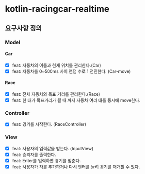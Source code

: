 # kotlin-racingcar-realtime

## 요구사항 정의
### Model
#### Car
- [x] feat: 자동차의 이름과 현재 위치를 관리한다.(Car)
- [x] feat: 자동차를 0~500ms 사이 랜덤 수로 1 전진한다. (Car-move)

#### Race
- [x] feat: 전체 자동차와 목표 거리를 관리한다.(Race)
- [x] feat: 한 대가 목표거리가 될 때 까지 자동차 여러 대를 동시에 move한다.

### Controller
- [x] feat: 경기를 시작한다. (RaceController)

### View
- [x] feat: 사용자의 입력값을 받는다. (InputView)
- [x] feat: 승리자를 출력한다.
- [x] feat: Enter를 입력하면 경기를 멈춘다.
- [x] feat: 사용자가 차를 추가하거나 다시 엔터를 눌려 경기를 재개할 수 있다.